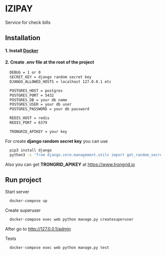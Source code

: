 
# IZIPAY

Service for check bills


## Installation

#### 1. Install [Docker](https://www.docker.com)
#### 2. Create .env file at the root of the project

```bash
  DEBUG = 1 or 0
  SECRET_KEY = django random secret key
  DJANGO_ALLOWED_HOSTS = localhost 127.0.0.1 etc

  POSTGRES_HOST = postgres
  POSTGRES_PORT = 5432
  POSTGRES_DB = your db name
  POSTGRES_USER = your db user
  POSTGRES_PASSWORD = your db password

  REDIS_HOST = redis
  REDIS_PORT = 6379

  TRONGRID_APIKEY = your key
```
For create **django random secret key** you can use
```bash
  pip3 install django
  python3 -c 'from django.core.management.utils import get_random_secret_key; print(get_random_secret_key())'
```
Also you can get **TRONGRID_APIKEY** at https://www.trongrid.io
## Run project

Start server
```bash
  docker-compose up
```

Create superuser
```bash
  docker-compose exec web python manage.py createsuperuser
```

After go to http://127.0.0.1/admin

Tests
```bash
  docker-compose exec web python manage.py test
```